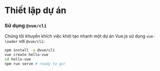 # Thiết lập dự án

### Sử dụng `@vue/cli`

Chúng tôi khuyến khích việc khởi tạo nhanh một dự án Vue.js sử dụng `vue-loader` với `@vue/cli`:

``` bash
npm install -g @vue/cli
vue create hello-vue
cd hello-vue
npm run serve # ready to go!
```
